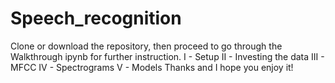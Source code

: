 # Speech_recognition

Clone or download the repository, then proceed to go through the Walkthrough ipynb for further instruction.
I - Setup
II - Investing the data
III - MFCC
IV - Spectrograms
V - Models 
Thanks and I hope you enjoy it!

